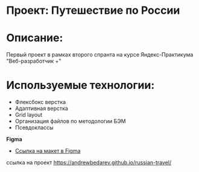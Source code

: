 # Проект: Путешествие по России

# Описание:
Первый проект в рамках второго спранта на курсе Яндекс-Практикума "Веб-разработчик +"
# Используемые технологии: 
- Флексбокс верстка
- Адаптивная верстка
- Grid layout
- Организация файлов по методологии БЭМ
- Псевдоклассы

**Figma**
* [Ссылка на макет в Figma](https://www.figma.com/file/5S2WSbEFL6awjVWJ0NWL8Q/Sprint-3_-Russia-_-desktop-mobile?node-id=28503%3A0)

ссылка на проект https://andrewbedarev.github.io/russian-travel/

